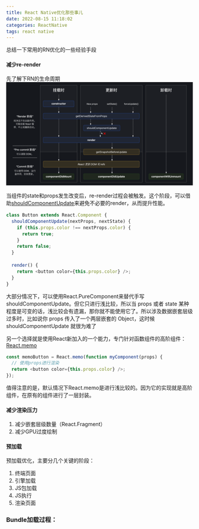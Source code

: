```yaml
---
title: React Native优化那些事儿
date: 2022-08-15 11:18:02
categories: ReactNative
tags: react native
---
```


总结一下常用的RN优化的一些经验手段

#### 减少re-render

先了解下RN的生命周期
![生命周期](../image/RN%E7%94%9F%E5%91%BD%E5%91%A8%E6%9C%9F.png)

当组件的state和props发生改变后，re-render过程会被触发。这个阶段，可以借助[shouldComponentUpdate](https://react.docschina.org/docs/optimizing-performance.html#shouldcomponentupdate-in-actionsx)来避免不必要的render，从而提升性能。
```javascript
class Button extends React.Component {
  shouldComponentUpdate(nextProps, nextState) {
    if (this.props.color !== nextProps.color) {
      return true;
    }
    return false;
  }

  render() {
    return <button color={this.props.color} />;
  }
}
```
大部分情况下，可以使用React.PureComponent来替代手写shouldComponentUpdate。但它只进行浅比较，所以当 props 或者 state 某种程度是可变的话，浅比较会有遗漏，那你就不能使用它了。所以涉及数据嵌套层级过多时，比如说你 props 传入了一个两层嵌套的 Object，这时候 shouldComponentUpdate 就很为难了

另一个选择就是使用React新加入的一个能力，专门针对函数组件的高阶组件：[React.memo](https://react.docschina.org/docs/react-api.html#reactmemo)

```javascript
const memoButton = React.memo(function myComponent(props) {
  // 使用props进行渲染
  return <button color={this.props.color} />;
});
```
值得注意的是，默认情况下React.memo是进行浅比较的。因为它的实现就是高阶组件，在原有的组件进行了一层封装。

#### 减少渲染压力
1. 减少嵌套层级数量（React.Fragment）
2. 减少GPU过度绘制


#### 预加载

预加载优化，主要分几个关键的阶段：

1. 终端页面
2. 引擎加载
3. JS包加载
4. JS执行
5. 渲染页面

### Bundle加载过程：
